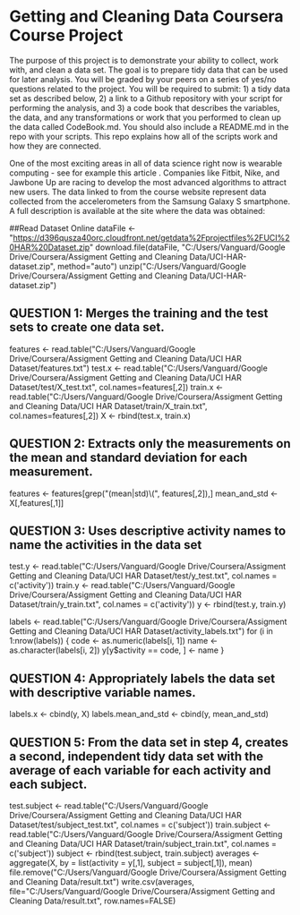 # Getting and Cleaning Data Coursera Course Project

The purpose of this project is to demonstrate your ability to collect, work with, and clean a data set. The goal is to prepare tidy data that can be used for later analysis. You will be graded by your peers on a series of yes/no questions related to the project. You will be required to submit: 1) a tidy data set as described below, 2) a link to a Github repository with your script for performing the analysis, and 3) a code book that describes the variables, the data, and any transformations or work that you performed to clean up the data called CodeBook.md. You should also include a README.md in the repo with your scripts. This repo explains how all of the scripts work and how they are connected.  

One of the most exciting areas in all of data science right now is wearable computing - see for example this article . Companies like Fitbit, Nike, and Jawbone Up are racing to develop the most advanced algorithms to attract new users. The data linked to from the course website represent data collected from the accelerometers from the Samsung Galaxy S smartphone. A full description is available at the site where the data was obtained:

##Read Dataset Online
dataFile <- "https://d396qusza40orc.cloudfront.net/getdata%2Fprojectfiles%2FUCI%20HAR%20Dataset.zip"
download.file(dataFile, "C:/Users/Vanguard/Google Drive/Coursera/Assigment Getting and Cleaning Data/UCI-HAR-dataset.zip", method="auto")
unzip("C:/Users/Vanguard/Google Drive/Coursera/Assigment Getting and Cleaning Data/UCI-HAR-dataset.zip")

##    QUESTION 1:  Merges the training and the test sets to create one data set.
features <- read.table("C:/Users/Vanguard/Google Drive/Coursera/Assigment Getting and Cleaning Data/UCI HAR Dataset/features.txt")
test.x <- read.table("C:/Users/Vanguard/Google Drive/Coursera/Assigment Getting and Cleaning Data/UCI HAR Dataset/test/X_test.txt", col.names=features[,2])
train.x <- read.table("C:/Users/Vanguard/Google Drive/Coursera/Assigment Getting and Cleaning Data/UCI HAR Dataset/train/X_train.txt", col.names=features[,2])
X <- rbind(test.x, train.x)

##    QUESTION 2:  Extracts only the measurements on the mean and standard deviation for each measurement. 
features <- features[grep("(mean|std)\\(", features[,2]),]
mean_and_std <- X[,features[,1]]

##    QUESTION 3:  Uses descriptive activity names to name the activities in the data set
test.y <- read.table("C:/Users/Vanguard/Google Drive/Coursera/Assigment Getting and Cleaning Data/UCI HAR Dataset/test/y_test.txt", col.names = c('activity'))
train.y <- read.table("C:/Users/Vanguard/Google Drive/Coursera/Assigment Getting and Cleaning Data/UCI HAR Dataset/train/y_train.txt", col.names = c('activity'))
y <- rbind(test.y, train.y)

labels <- read.table("C:/Users/Vanguard/Google Drive/Coursera/Assigment Getting and Cleaning Data/UCI HAR Dataset/activity_labels.txt")
for (i in 1:nrow(labels)) {
        code <- as.numeric(labels[i, 1])
        name <- as.character(labels[i, 2])
        y[y$activity == code, ] <- name
}

##    QUESTION 4:  Appropriately labels the data set with descriptive variable names. 
labels.x <- cbind(y, X)
labels.mean_and_std <- cbind(y, mean_and_std)

##    QUESTION 5:  From the data set in step 4, creates a second, independent tidy data set with the average of each variable for each activity and each subject.
test.subject <- read.table("C:/Users/Vanguard/Google Drive/Coursera/Assigment Getting and Cleaning Data/UCI HAR Dataset/test/subject_test.txt", col.names = c('subject'))
train.subject <- read.table("C:/Users/Vanguard/Google Drive/Coursera/Assigment Getting and Cleaning Data/UCI HAR Dataset/train/subject_train.txt", col.names = c('subject'))
subject <- rbind(test.subject, train.subject)
averages <- aggregate(X, by = list(activity = y[,1], subject = subject[,1]), mean)
file.remove("C:/Users/Vanguard/Google Drive/Coursera/Assigment Getting and Cleaning Data/result.txt")
write.csv(averages, file="C:/Users/Vanguard/Google Drive/Coursera/Assigment Getting and Cleaning Data/result.txt", row.names=FALSE)








